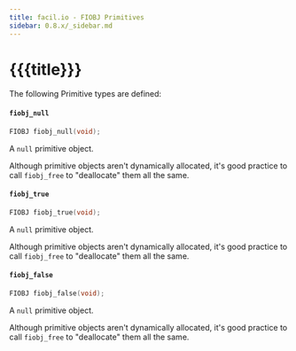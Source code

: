 ```yaml
---
title: facil.io - FIOBJ Primitives
sidebar: 0.8.x/_sidebar.md
---
```

# {{{title}}}

The following Primitive types are defined:

#### `fiobj_null`

```c
FIOBJ fiobj_null(void);
```

A `null` primitive object.

Although primitive objects aren't dynamically allocated, it's good practice to call `fiobj_free` to "deallocate" them all the same.

#### `fiobj_true`

```c
FIOBJ fiobj_true(void);
```

A `null` primitive object.

Although primitive objects aren't dynamically allocated, it's good practice to call `fiobj_free` to "deallocate" them all the same.

#### `fiobj_false`

```c
FIOBJ fiobj_false(void);
```

A `null` primitive object.

Although primitive objects aren't dynamically allocated, it's good practice to call `fiobj_free` to "deallocate" them all the same.
